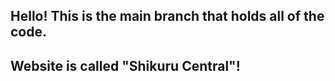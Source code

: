 ## Hello! This is the main branch that holds all of the code.
## Website is called "Shikuru Central"!
